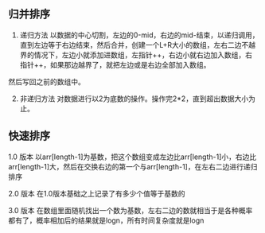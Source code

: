## 归并排序

1. 递归方法
以数据的中心切割，左边的0-mid，右边的mid-结束，以递归调用，直到左边等于右边结束，然后合并，创建一个L+R大小的数组，左右二边不越界的情况下，左边小就添加进数组，左指针++，右边小就右边加入数组，右指针++，如果那边越界了，就把左边或是右边全部加入数组。

然后写回之前的数组中。


2. 非递归方法
对数据进行以2为底数的操作。操作完2*2，直到超出数据大小为止。



## 快速排序
1.0 版本
以arr[length-1]为基数，把这个数组变成左边比arr[length-1]小，右边比arr[length-1]大，然后在交换右边的第一个与arr[length-1]，在左右二边进行递归排序


2.0 版本
在1.0版本基础之上记录了有多少个值等于基数的


3.0 版本
在数组里面随机找出一个数为基数，左右二边的数就相当于是各种概率都有了，概率相加后的结果就是logn，所有时间复杂度就是logn